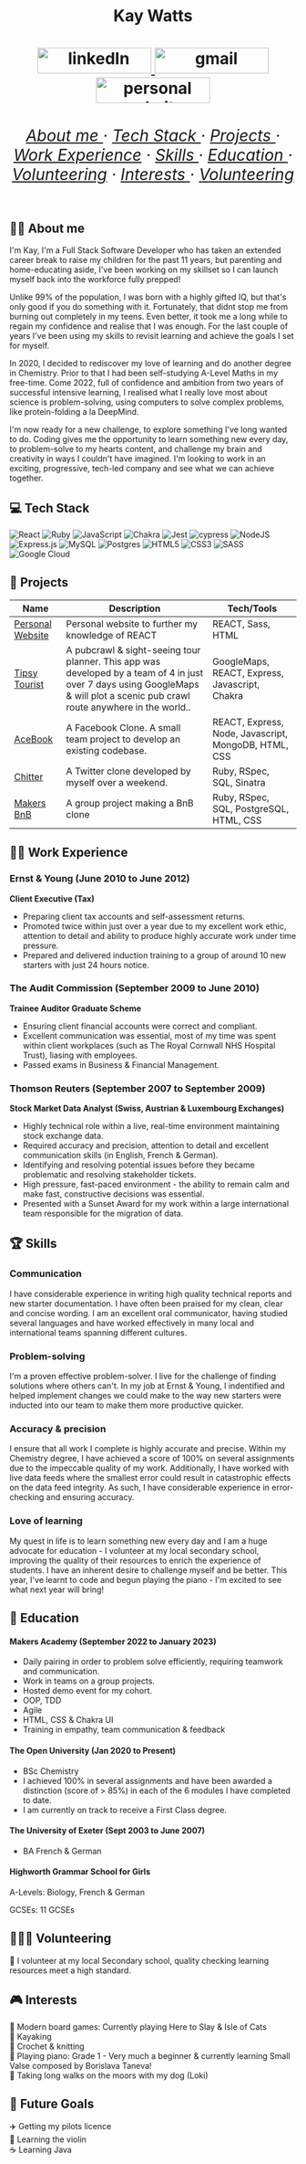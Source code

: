 <h1 align='center'> Kay Watts<h1> 

<div align='center'>

[<img width="200"  height="45" alt="linkedIn" src="https://img.shields.io/badge/LinkedIn-0077B5?style=for-the-badge&logo=linkedin&logoColor=white">
](https://www.linkedin.com/in/kay-watts/ "LinkedIn Profile")
[<img width="200" height="45" alt="gmail" src="https://img.shields.io/badge/-kwatts949-c14438?style=flat&logo=Gmail&logoColor=white&link=mailto:kwatts949@gmail.com">
](mailto:kwatts949@gmail.com)
[<img width="200" height="45" alt="personal website" src="https://img.shields.io/badge/Website-0077B5?style=for-the-badge&logo=website&logoColor=white&color=purple">
](https://kwatts949.github.io/ "Website")


</div>

<div>
<h6 align='center'>
<a href='https://github.com/kwatts949/CurriculumVitae/blob/master/README.md#person_red_hair-about-me'>About me </a> <span> · </span>
<a href='https://github.com/kwatts949/CurriculumVitae/blob/master/README.md#computer-tech-stack'>Tech Stack </a><span> · </span>
<a href='https://github.com/kwatts949/CurriculumVitae/blob/master/README.md#book-projects'>Projects </a><span> · </span>
<a href='https://github.com/kwatts949/CurriculumVitae/blob/master/README.md#construction_worker_woman-work-experience'>Work Experience</a><span> · </span>
<a href='https://github.com/kwatts949/CurriculumVitae/blob/master/README.md#trophy-skills'>Skills </a><span> · </span>
<a href='https://github.com/kwatts949/CurriculumVitae/blob/master/README.md#school-education'>Education </a> <span> · </span>
<a href='https://github.com/kwatts949/CurriculumVitae/blob/master/README.md#people_holding_hands-volunteering'>Volunteering</a> <span> · </span>
<a href='https://github.com/kwatts949/CurriculumVitae/blob/master/README.md#interests'>Interests </a>  <span> · </span>
<a href='https://github.com/kwatts949/CurriculumVitae/blob/master/README.md#volunteering'>Volunteering </a>  
<h6>
</div>



## :person_red_hair: About me
I'm Kay, I'm a Full Stack Software Developer who has taken an extended career break to raise my children for the past 11 years, but parenting and home-educating aside, I've been working on my skillset so I can launch myself back into the workforce fully prepped!

Unlike 99% of the population, I was born with a highly gifted IQ, but that's only good if you do something with it. Fortunately, that didnt stop me from burning out completely in my teens. Even better, it took me a long while to regain my confidence and realise that I was enough. For the last couple of years I've been using my skills to revisit learning and achieve the goals I set for myself. 

In 2020, I decided to rediscover my love of learning and do another degree in Chemistry. Prior to that I had been self-studying A-Level Maths in my free-time. Come 2022, full of confidence and ambition from two years of successful intensive learning, I realised what I really love most about science is problem-solving, using computers to solve complex problems, like protein-folding a la DeepMind.

I'm now ready for a new challenge, to explore something I've long wanted to do. Coding gives me the opportunity to learn something new every day, to problem-solve to my hearts content, and challenge my brain and creativity in ways I couldn't have imagined. I'm looking to work in an exciting, progressive, tech-led company and see what we can achieve together.
  
</div>

## :computer: Tech Stack 
![React](https://img.shields.io/badge/react-%2320232a.svg?style=for-the-badge&logo=react&logoColor=%2361DAFB)
![Ruby](https://img.shields.io/badge/ruby-%23CC342D.svg?style=for-the-badge&logo=ruby&logoColor=white)
![JavaScript](https://img.shields.io/badge/javascript-%23323330.svg?style=for-the-badge&logo=javascript&logoColor=%23F7DF1E)
![Chakra](https://img.shields.io/badge/chakra-%234ED1C5.svg?style=for-the-badge&logo=chakraui&logoColor=white)
![Jest](https://img.shields.io/badge/-jest-%23C21325?style=for-the-badge&logo=jest&logoColor=white)
![cypress](https://img.shields.io/badge/-cypress-%23E5E5E5?style=for-the-badge&logo=cypress&logoColor=058a5e)
![NodeJS](https://img.shields.io/badge/node.js-6DA55F?style=for-the-badge&logo=node.js&logoColor=white)
![Express.js](https://img.shields.io/badge/express.js-%23404d59.svg?style=for-the-badge&logo=express&logoColor=%2361DAFB)
![MySQL](https://img.shields.io/badge/mysql-%2300f.svg?style=for-the-badge&logo=mysql&logoColor=white)
![Postgres](https://img.shields.io/badge/postgres-%23316192.svg?style=for-the-badge&logo=postgresql&logoColor=white)
![HTML5](https://img.shields.io/badge/html5-%23E34F26.svg?style=for-the-badge&logo=html5&logoColor=white)
![CSS3](https://img.shields.io/badge/css3-%231572B6.svg?style=for-the-badge&logo=css3&logoColor=white)
![SASS](https://img.shields.io/badge/SASS-hotpink.svg?style=for-the-badge&logo=SASS&logoColor=white)
![Google Cloud](https://img.shields.io/badge/GoogleCloud-%234285F4.svg?style=for-the-badge&logo=google-cloud&logoColor=white)


## :book: Projects

| Name | Description | Tech/Tools |
| ---| --- | --- |
| [Personal Website](https://github.com/kwatts949/kwatts949.github.io) | Personal website to further my knowledge of REACT| REACT, Sass, HTML
| [Tipsy Tourist](https://github.com/kwatts949/Tipsy-Tourist) | A pubcrawl & sight-seeing tour planner. This app was developed by a team of 4 in just over 7 days using GoogleMaps & will plot a scenic pub crawl route anywhere in the world.. | GoogleMaps, REACT, Express, Javascript, Chakra |
[AceBook](https://github.com/kwatts949/Acebook---A-Facebook-Clone) | A Facebook Clone. A small team project to develop an existing codebase. | REACT, Express, Node, Javascript, MongoDB, HTML, CSS |
| [Chitter](https://github.com/kwatts949/chitter-challenge) | A Twitter clone developed by myself over a weekend. | Ruby, RSpec, SQL, Sinatra |
| [Makers BnB](https://github.com/H6enryB/makersbnb-ruby-seed) | A group project making a BnB clone | Ruby, RSpec, SQL, PostgreSQL, HTML, CSS |

## :construction_worker_woman: Work Experience

### **Ernst & Young** (June 2010 to June 2012) 

**Client Executive (Tax)**

- Preparing client tax accounts and self-assessment returns.
- Promoted twice within just over a year due to my excellent work ethic, attention to detail and ability to produce highly accurate work under time pressure.
- Prepared and delivered induction training to a group of around 10 new starters with just 24 hours notice.

### **The Audit Commission** (September 2009 to June 2010)  

**Trainee Auditor Graduate Scheme**

- Ensuring client financial accounts were correct and compliant.
- Excellent communication was essential, most of my time was spent within client workplaces (such as The Royal Cornwall NHS Hospital Trust), liasing with employees.
- Passed exams in Business & Financial Management.

### **Thomson Reuters** (September 2007 to September 2009)  

**Stock Market Data Analyst (Swiss, Austrian & Luxembourg Exchanges)**

- Highly technical role within a live, real-time environment maintaining stock exchange data.
- Required accuracy and precision, attention to detail and excellent communication skills (in English, French & German). 
- Identifying and resolving potential issues before they became problematic and resolving stakeholder tickets.
- High pressure, fast-paced environment - the ability to remain calm and make fast, constructive decisions was essential.
- Presented with a Sunset Award for my work within a large international team responsible for the migration of data.  

## :trophy: Skills 
### Communication

I have considerable experience in writing high quality technical reports and new starter documentation. I have often been praised for my clean, clear and concise wording. I am an excellent oral communicator, having studied several languages and have worked effectively in many local and international teams spanning different cultures.

### Problem-solving

I'm a proven effective problem-solver. I live for the challenge of finding solutions where others can't. In my job at Ernst & Young, I indentified and helped implement changes we could make to the way new starters were inducted into our team to make them more productive quicker.

### Accuracy & precision

I ensure that all work I complete is highly accurate and precise. Within my Chemistry degree, I have achieved a score of 100% on several assignments due to the impeccable quality of my work. Additionally, I have worked with live data feeds where the smallest error could result in catastrophic effects on the data feed integrity. As such, I have considerable experience in error-checking and ensuring accuracy.

### Love of learning
My quest in life is to learn something new every day and I am a huge advocate for education - I volunteer at my local secondary school, improving the quality of their resources to enrich the experience of students. I have an inherent desire to challenge myself and be better. This year, I've learnt to code and begun playing the piano - I'm excited to see what next year will bring!

## :school: Education 

#### Makers Academy (September 2022 to January 2023)
- Daily pairing in order to problem solve efficiently, requiring teamwork and communication.
- Work in teams on a group projects.
- Hosted demo event for my cohort.
- OOP, TDD
- Agile
- HTML, CSS & Chakra UI
- Training in empathy, team communication & feedback

#### The Open University (Jan 2020 to Present)

- BSc Chemistry
- I achieved 100% in several assignments and have been awarded a distinction (score of > 85%) in each of the 6 modules I have completed to date.
- I am currently on track to receive a First Class degree.

#### The University of Exeter (Sept 2003 to June 2007)

- BA French & German

#### Highworth Grammar School for Girls

A-Levels: Biology, French & German

GCSEs: 11 GCSEs

## :people_holding_hands: Volunteering
📘 I volunteer at my local Secondary school, quality checking learning resources meet a high standard.

## 🎮 Interests

🎲 Modern board games: Currently playing Here to Slay & Isle of Cats <br>
🛶 Kayaking <br>
🎨 Crochet & knitting <br>
🎹 Playing piano: Grade 1 - Very much a beginner & currently learning Small Valse composed by Borislava Taneva! <br>
🐶 Taking long walks on the moors with my dog (Loki)

  
## 🚀 Future Goals
✈️ Getting my pilots licence <br>
🎻 Learning the violin <br>
☕ Learning Java
